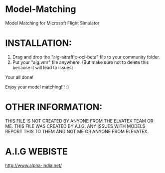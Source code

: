 # Model-Matching
Model Matching for Microsoft Flight Simulator

INSTALLATION:
============

1. Drag and drop the "aig-aitraffic-oci-beta" file to your community folder.
2. Put your "aig.vmr" file anywhere. (But make sure not to delete this because it will lead to issues)

Your all done!

Enjoy your model matching!!! :)




OTHER INFORMATION:
==================

THIS FILE IS NOT CREATED BY ANYONE FROM THE ELVATEX TEAM OR ME. THIS FILE WAS CREATED
BY A.I.G. ANY ISSUES WITH MODELS REPORT THIS TO THEM AND NOT ME OR ANYONE FROM ELEVATEX.



A.I.G WEBISTE
=============

http://www.alpha-india.net/
